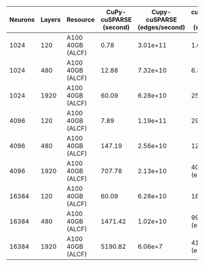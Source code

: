 | Neurons	| Layers | Resource | CuPy-cuSPARSE (second) | Cupy-cuSPARSE (edges/second) | cuSPARSE C++ (second) | cuSPARSE C++ (edges/second) |   
| --------- | ------ | -------- | ---------------- | ------------------------- | ---------------- | ------------------------- |
| 1024      | 120    | A100 40GB (ALCF) |  0.78 | 3.01e+11 | 1.64 | 1.43e+11 |
| 1024      | 480    | A100 40GB (ALCF) |  12.88 | 7.32e+10 | 6.33 | 1.48e+11 |
| 1024      | 1920   | A100 40GB (ALCF) |  60.09 | 6.28e+10 | 25.26 | 1.49e+11 |
| 4096      | 120   | A100 40GB (ALCF) |  7.89 | 1.19e+11 | 29.18 | 3.23e+10 |
| 4096      | 480   | A100 40GB (ALCF) |  147.19 | 2.56e+10 | 120.99 | 1.2e+11 |
| 4096      | 1920   | A100 40GB (ALCF) |  707.78 | 2.13e+10 | 403.2 (est) | 3.7e10 (est) |
| 16384      | 120   | A100 40GB (ALCF) |  60.09 | 6.28e+10 | 187.36 | 2.01e+10 | 
| 16384      | 480   | A100 40GB (ALCF) |  1471.42 | 1.02e+10 | 995.82 (est) | 1.5e+10 (est) |
| 16384      | 1920   | A100 40GB (ALCF) |  5190.82 | 6.06e+7 | 4156.11 (est) | 1.4e+9 (est) |
